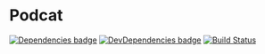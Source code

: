 # Podcat

[![Dependencies badge](https://david-dm.org/klambycom/Podcat.png)](https://david-dm.org/klambycom/podcat#info=dependencies&view=table)
[![DevDependencies  badge](https://david-dm.org/klambycom/Podcat/dev-status.png)](https://david-dm.org/klambycom/podcat#info=devDependencies&view=table)
[![Build Status](https://img.shields.io/travis/klambycom/Podcat/gh-pages.svg)](https://travis-ci.org/klambycom/Podcat)
